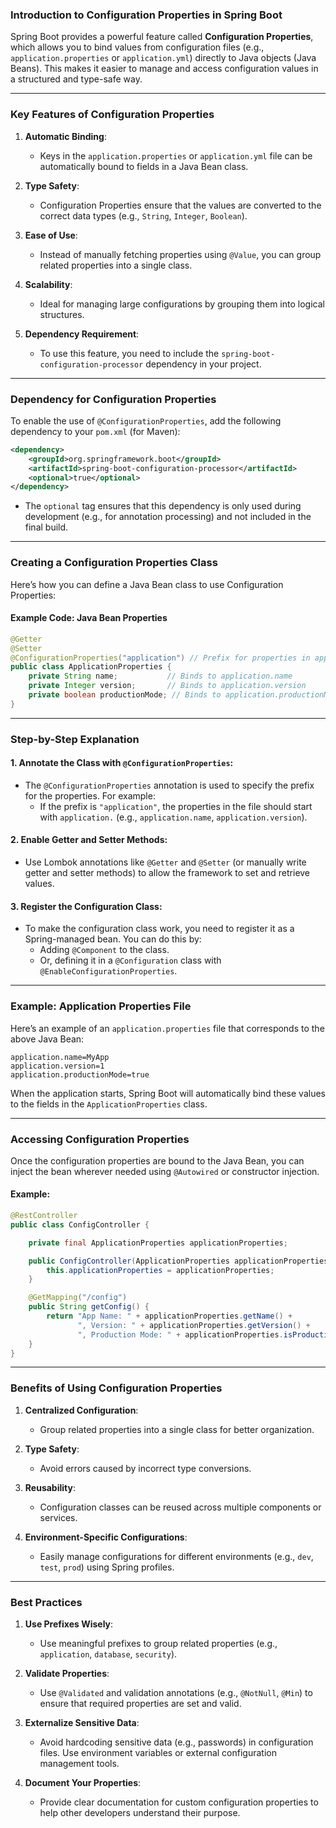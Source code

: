 ### **Introduction to Configuration Properties in Spring Boot**

Spring Boot provides a powerful feature called **Configuration Properties**, which allows you to bind values from configuration files (e.g., `application.properties` or `application.yml`) directly to Java objects (Java Beans). This makes it easier to manage and access configuration values in a structured and type-safe way.

---

### **Key Features of Configuration Properties**

1. **Automatic Binding**:
   - Keys in the `application.properties` or `application.yml` file can be automatically bound to fields in a Java Bean class.

2. **Type Safety**:
   - Configuration Properties ensure that the values are converted to the correct data types (e.g., `String`, `Integer`, `Boolean`).

3. **Ease of Use**:
   - Instead of manually fetching properties using `@Value`, you can group related properties into a single class.

4. **Scalability**:
   - Ideal for managing large configurations by grouping them into logical structures.

5. **Dependency Requirement**:
   - To use this feature, you need to include the `spring-boot-configuration-processor` dependency in your project.

---

### **Dependency for Configuration Properties**

To enable the use of `@ConfigurationProperties`, add the following dependency to your `pom.xml` (for Maven):

```xml
<dependency>
    <groupId>org.springframework.boot</groupId>
    <artifactId>spring-boot-configuration-processor</artifactId>
    <optional>true</optional>
</dependency>
```

- The `optional` tag ensures that this dependency is only used during development (e.g., for annotation processing) and not included in the final build.

---

### **Creating a Configuration Properties Class**

Here’s how you can define a Java Bean class to use Configuration Properties:

#### **Example Code: Java Bean Properties**

```java
@Getter
@Setter
@ConfigurationProperties("application") // Prefix for properties in application.properties
public class ApplicationProperties {
    private String name;           // Binds to application.name
    private Integer version;       // Binds to application.version
    private boolean productionMode; // Binds to application.productionMode
}
```

---

### **Step-by-Step Explanation**

#### 1. **Annotate the Class with `@ConfigurationProperties`**:
   - The `@ConfigurationProperties` annotation is used to specify the prefix for the properties. For example:
     - If the prefix is `"application"`, the properties in the file should start with `application.` (e.g., `application.name`, `application.version`).

#### 2. **Enable Getter and Setter Methods**:
   - Use Lombok annotations like `@Getter` and `@Setter` (or manually write getter and setter methods) to allow the framework to set and retrieve values.

#### 3. **Register the Configuration Class**:
   - To make the configuration class work, you need to register it as a Spring-managed bean. You can do this by:
     - Adding `@Component` to the class.
     - Or, defining it in a `@Configuration` class with `@EnableConfigurationProperties`.

---

### **Example: Application Properties File**

Here’s an example of an `application.properties` file that corresponds to the above Java Bean:

```properties
application.name=MyApp
application.version=1
application.productionMode=true
```

When the application starts, Spring Boot will automatically bind these values to the fields in the `ApplicationProperties` class.

---

### **Accessing Configuration Properties**

Once the configuration properties are bound to the Java Bean, you can inject the bean wherever needed using `@Autowired` or constructor injection.

#### Example:

```java
@RestController
public class ConfigController {

    private final ApplicationProperties applicationProperties;

    public ConfigController(ApplicationProperties applicationProperties) {
        this.applicationProperties = applicationProperties;
    }

    @GetMapping("/config")
    public String getConfig() {
        return "App Name: " + applicationProperties.getName() +
               ", Version: " + applicationProperties.getVersion() +
               ", Production Mode: " + applicationProperties.isProductionMode();
    }
}
```

---

### **Benefits of Using Configuration Properties**

1. **Centralized Configuration**:
   - Group related properties into a single class for better organization.

2. **Type Safety**:
   - Avoid errors caused by incorrect type conversions.

3. **Reusability**:
   - Configuration classes can be reused across multiple components or services.

4. **Environment-Specific Configurations**:
   - Easily manage configurations for different environments (e.g., `dev`, `test`, `prod`) using Spring profiles.

---

### **Best Practices**

1. **Use Prefixes Wisely**:
   - Use meaningful prefixes to group related properties (e.g., `application`, `database`, `security`).

2. **Validate Properties**:
   - Use `@Validated` and validation annotations (e.g., `@NotNull`, `@Min`) to ensure that required properties are set and valid.

3. **Externalize Sensitive Data**:
   - Avoid hardcoding sensitive data (e.g., passwords) in configuration files. Use environment variables or external configuration management tools.

4. **Document Your Properties**:
   - Provide clear documentation for custom configuration properties to help other developers understand their purpose.

